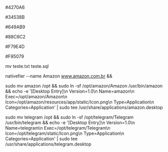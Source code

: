 
#4270A6

#34538B

#649AB9

#88C6C2

#F79E4D

#F85079


 mv teste.txt teste.sql


nativefier --name Amazon www.amazon.com.br && 

sudo mv amazon /opt && sudo ln -sf /opt/amazon/Amazon /usr/bin/amazon && echo -e '[Desktop Entry]\n Version=1.0\n Name=amazon\n Exec=/opt/amazon/Amazon\n Icon=/opt/amazon/resources/app/static/Icon.png\n Type=Application\n Categories=Application' | sudo tee /usr/share/applications/amazon.desktop

sudo mv telegram /opt && sudo ln -sf /opt/telegram/Telegram /usr/bin/telegram && echo -e '[Desktop Entry]\n Version=1.0\n Name=telegram\n Exec=/opt/telegram/Telegram\n Icon=/opt/telegram/static/Icon.png\n Type=Application\n Categories=Application' | sudo tee /usr/share/applications/telegram.desktop
